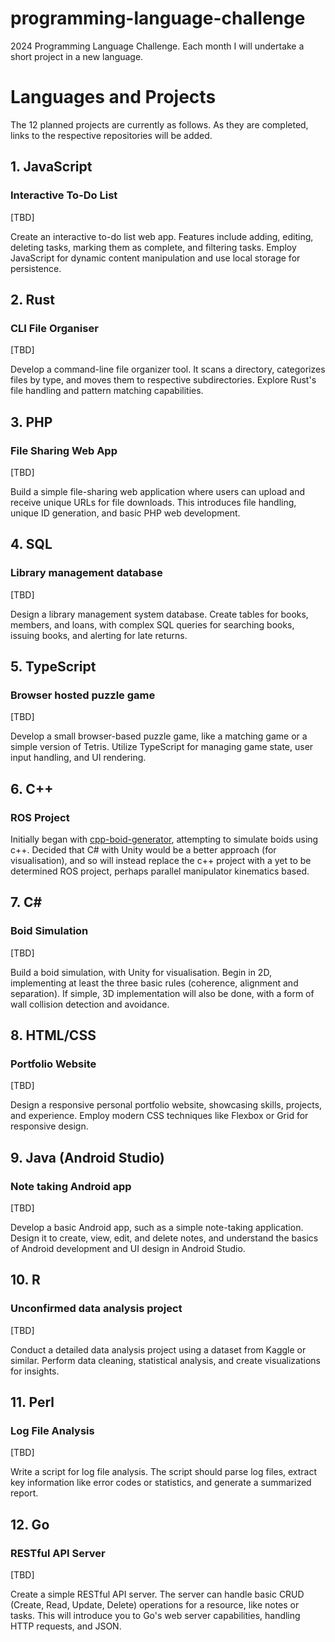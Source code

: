 # programming-language-challenge
2024 Programming Language Challenge. Each month I will undertake a short project in a new language.

# Languages and Projects

The 12 planned projects are currently as follows. As they are completed, links to the respective repositories will be added.

## 1. JavaScript
### Interactive To-Do List
[TBD]

Create an interactive to-do list web app. Features include adding, editing, deleting tasks, marking them as complete, and filtering tasks. Employ JavaScript for dynamic content manipulation and use local storage for persistence.

## 2. Rust
### CLI File Organiser
[TBD]

Develop a command-line file organizer tool. It scans a directory, categorizes files by type, and moves them to respective subdirectories. Explore Rust's file handling and pattern matching capabilities.

## 3. PHP
### File Sharing Web App
[TBD]

Build a simple file-sharing web application where users can upload and receive unique URLs for file downloads. This introduces file handling, unique ID generation, and basic PHP web development.

## 4. SQL
### Library management database
[TBD]

Design a library management system database. Create tables for books, members, and loans, with complex SQL queries for searching books, issuing books, and alerting for late returns.

## 5. TypeScript
### Browser hosted puzzle game
[TBD]

Develop a small browser-based puzzle game, like a matching game or a simple version of Tetris. Utilize TypeScript for managing game state, user input handling, and UI rendering.

## 6. C++
### ROS Project
Initially began with [cpp-boid-generator](https://github.com/ITregear/cpp-boid-generator), attempting to simulate boids using c++. Decided that C# with Unity would be a better approach (for visualisation), and so will instead replace the c++ project with a yet to be determined ROS project, perhaps parallel manipulator kinematics based.

## 7. C#
### Boid Simulation
[TBD]

Build a boid simulation, with Unity for visualisation. Begin in 2D, implementing at least the three basic rules (coherence, alignment and separation). If simple, 3D implementation will also be done, with a form of wall collision detection and avoidance.

## 8. HTML/CSS
### Portfolio Website
[TBD]

Design a responsive personal portfolio website, showcasing skills, projects, and experience. Employ modern CSS techniques like Flexbox or Grid for responsive design.

## 9. Java (Android Studio)
### Note taking Android app
[TBD]

Develop a basic Android app, such as a simple note-taking application. Design it to create, view, edit, and delete notes, and understand the basics of Android development and UI design in Android Studio.

## 10. R
### Unconfirmed data analysis project
[TBD]

Conduct a detailed data analysis project using a dataset from Kaggle or similar. Perform data cleaning, statistical analysis, and create visualizations for insights.

## 11. Perl
### Log File Analysis
[TBD]

Write a script for log file analysis. The script should parse log files, extract key information like error codes or statistics, and generate a summarized report.

## 12. Go
### RESTful API Server
[TBD]

Create a simple RESTful API server. The server can handle basic CRUD (Create, Read, Update, Delete) operations for a resource, like notes or tasks. This will introduce you to Go's web server capabilities, handling HTTP requests, and JSON.